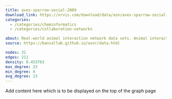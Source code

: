 ```yaml
---
title: aves-sparrow-social-2009
download_link: https://nrvis.com/download/data/asn/aves-sparrow-social-2009.zip
categories:
  - /categories/cheminformatics
  - /categories/collaboration-networks

about: Real-world animal interaction network data sets. Animal interaction data from published studies of wild, captive, and domesticated animals.
source: https://bansallab.github.io/asnr/data.html

nodes: 31
edges: 211
density: 0.453763
max_degree: 23
min_degree: 4
avg_degree: 13
---
```

Add content here which is to be displayed on the top of the graph page
